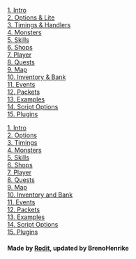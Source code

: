[1. Intro](/docs/1%20Intro.md "1. Intro")  
[2. Options & Lite](/docs/2%20Options%20and%20Lite.md  "2. Options & Lite")  
[3. Timings & Handlers](/docs/3%20Timings%20and%20Handlers.md  "3. Timings & Handlers")  
[4. Monsters](/docs/4%20Monsters.md  "4. Monsters")  
[5. Skills](/docs/5%20Skills.md  "5. Skills")  
[6. Shops](/docs/6%20Shops.md  "6. Shops")  
[7. Player](/docs/7%20Player.md  "7. Player")  
[8. Quests](/docs/8%20Quests.md  "8. Quests")  
[9. Map](/docs/9%20Map.md  "9. Map")  
[10. Inventory & Bank](/docs/10%20Inventory%20and%20Bank.md  "10. Inventory & Bank")  
[11. Events](/docs/11%20Events.md  "11. Events")  
[12. Packets](/docs/12%20Packets.md  "12. Packets")  
[13. Examples](/docs/13%20Examples.md  "13. Examples")  
[14. Script Options](/docs/14%20Script%20Options.md  "14. Script Options")  
[15. Plugins](/docs/15%20Plugins.md  "15. Plugins")  


<a href="1 Intro">1. Intro</a><br>
<a href="2 Options and Lite">2. Options</a><br>
<a href="3 Timings and Handlers">3. Timings</a><br>
<a href="4 Monsters">4. Monsters</a><br>
<a href="5 Skills">5. Skills</a><br>
<a href="6 Shops">6. Shops</a><br>
<a href="7 Player">7. Player</a><br>
<a href="8 Quests">8. Quests</a><br>
<a href="9 Map">9. Map</a><br>
<a href="10 Inventory and Bank">10. Inventory and Bank</a><br>
<a href="11 Events">11. Events</a><br>
<a href="12 Packets">12. Packets</a><br>
<a href="13 Examples">13. Examples</a><br>
<a href="14 Script Options">14. Script Options</a><br>
<a href="15 Plugins">15. Plugins</a><br>

#### Made by [Rodit](rodit.github.io/Rbot-Scripts/), updated by BrenoHenrike